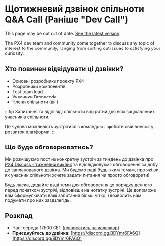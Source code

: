 # Щотижневий дзвінок спільноти Q&A Call (Раніше "Dev Call")

<script setup>
import { useData } from 'vitepress'
const { site } = useData();
</script>

<div v-if="site.title !== 'PX4 Guide (main)'">
  <div class="custom-block danger">
    <p class="custom-block-title">This page may be out out of date. <a href="https://docs.px4.io/main/en/contribute/dev_call.html">See the latest version</a>.</p>
  </div>
</div>

The PX4 dev team and community come together to discuss any topic of interest to the community, ranging from sorting out issues to satisfying your curiosity.

## Хто повинен відвідувати ці дзвінки?

- Основні розробники проєкту PX4
- Розробники компонентів
- Test team lead
- Учасники Dronecode
- Члени спільноти (ви!)

:::tip
Запитання та відповіді спільноти відкритий для всіх зацікавлених учасників спільноти.

Це чудова можливість зустрітися з командою і зробити свій внесок у розвиток платформи.
:::

## Що буде обговорюватись?

Ми розміщуємо пост на конкретну зустріч за тиждень до дзвінка про [PX4 Discuss - тижневий виклик](https://discuss.px4.io/c/weekly-dev-call) та відслідковуємо обговорення за добу до запланованого дзвінка. Ми будемо раді будь-яким темам, про які ви, як учасник спільноти хочете задати питання чи просто обговорити!

Будь ласка, додайте ваші теми для обговорення до порядку денного перед початком зустрічі, відповівши на нотатку зустрічі. Це допоможе вам сформулювати ваші запитання більш чітко, і дозволить нам подумати про них заздалегідь.

## Розклад

- Час: середа 17h00 CET ([підписатись на календар](https://www.dronecode.org/calendar/))
- **Приєднуйтесь до дзвінка**: [https://discord.gg/BDYmr6FA6Q](https://discord.gg/BDYmr6FA6Q)
